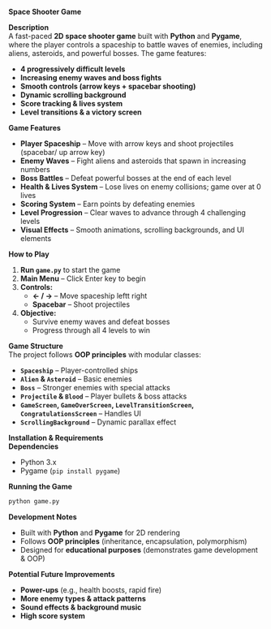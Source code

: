 **Space Shooter Game**  

**Description**  
A fast-paced **2D space shooter game** built with **Python** and **Pygame**, where the player controls a spaceship to battle waves of enemies, including aliens, asteroids, and powerful bosses. The game features:  
- **4 progressively difficult levels**  
- **Increasing enemy waves and boss fights**  
- **Smooth controls (arrow keys + spacebar shooting)**  
- **Dynamic scrolling background**  
- **Score tracking & lives system**  
- **Level transitions & a victory screen**  

**Game Features**  
-  **Player Spaceship** – Move with arrow keys and shoot projectiles (spacebar/ up arrow key) 
-  **Enemy Waves** – Fight aliens and asteroids that spawn in increasing numbers
-  **Boss Battles** – Defeat powerful bosses at the end of each level
-  **Health & Lives System** – Lose lives on enemy collisions; game over at 0 lives  
-  **Scoring System** – Earn points by defeating enemies 
-  **Level Progression** – Clear waves to advance through 4 challenging levels
-  **Visual Effects** – Smooth animations, scrolling backgrounds, and UI elements

**How to Play**  
1. **Run `game.py`** to start the game
2. **Main Menu** – Click Enter key to begin
3. **Controls:**  
   - **← / →** – Move spaceship leftt right  
   - **Spacebar** – Shoot projectiles  
4. **Objective:**  
   - Survive enemy waves and defeat bosses
   - Progress through all 4 levels to win

**Game Structure**  
The project follows **OOP principles** with modular classes:  
- **`Spaceship`** – Player-controlled ships
- **`Alien` & `Asteroid`** – Basic enemies
- **`Boss`** – Stronger enemies with special attacks
- **`Projectile` & `Blood`** – Player bullets & boss attacks 
- **`GameScreen`, `GameOverScreen`, `LevelTransitionScreen`, `CongratulationsScreen`** – Handles UI
- **`ScrollingBackground`** – Dynamic parallax effect

**Installation & Requirements**  
 **Dependencies**  
- Python 3.x  
- Pygame (`pip install pygame`)  

 **Running the Game**  
```sh
python game.py
```

 **Development Notes**  
- Built with **Python** and **Pygame** for 2D rendering
- Follows **OOP principles** (inheritance, encapsulation, polymorphism)
- Designed for **educational purposes** (demonstrates game development & OOP)

**Potential Future Improvements**  
- **Power-ups** (e.g., health boosts, rapid fire) 
- **More enemy types & attack patterns**  
- **Sound effects & background music**
- **High score system**

